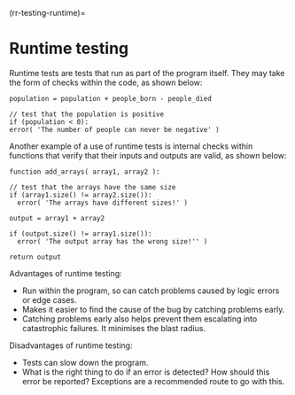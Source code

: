 (rr-testing-runtime)=
# Runtime testing

Runtime tests are tests that run as part of the program itself.
They may take the form of checks within the code, as shown below:
```
population = population + people_born - people_died

// test that the population is positive
if (population < 0):
error( 'The number of people can never be negative' )
```

Another example of a use of runtime tests is internal checks within functions that verify that their inputs and outputs are valid, as shown below:
```
function add_arrays( array1, array2 ):

// test that the arrays have the same size
if (array1.size() != array2.size()):
  error( 'The arrays have different sizes!' )

output = array1 + array2

if (output.size() != array1.size()):
  error( 'The output array has the wrong size!'' )

return output
```

Advantages of runtime testing:
- Run within the program, so can catch problems caused by logic errors or edge cases.
- Makes it easier to find the cause of the bug by catching problems early.
- Catching problems early also helps prevent them escalating into catastrophic failures. It minimises the blast radius.

Disadvantages of runtime testing:

- Tests can slow down the program.
- What is the right thing to do if an error is detected? How should this error be reported? Exceptions are a recommended route to go with this.
